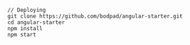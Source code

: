     // Deploying
    git clone https://github.com/bodpad/angular-starter.git
    cd angular-starter
    npm install
    npm start
